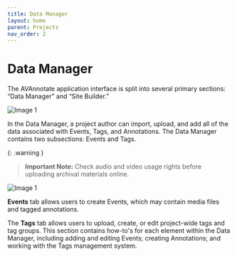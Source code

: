 ```yaml
---
title: Data Manager
layout: home
parent: Projects
nav_order: 2
---
```

# Data Manager
The AVAnnotate application interface is split into several primary sections: “Data Manager” and “Site Builder.” 

![Image 1](../../assets/datamanager1.png)

In the Data Manager, a project author can import, upload, and add all of the data associated with Events, Tags, and Annotations. The Data Manager contains two subsections: Events and Tags. 

{: .warning }
> **Important Note:** Check audio and video usage rights before uploading archival materials online. 

![Image 1](../../assets/datamanager.png)

**Events** tab allows users to create Events, which may contain media files and tagged annotations.

The **Tags** tab allows users to upload, create, or edit project-wide tags and tag groups. This section contains how-to's for each element within the Data Manager, including adding and editing Events; creating Annotations; and working with the Tags management system. 
<br/>






